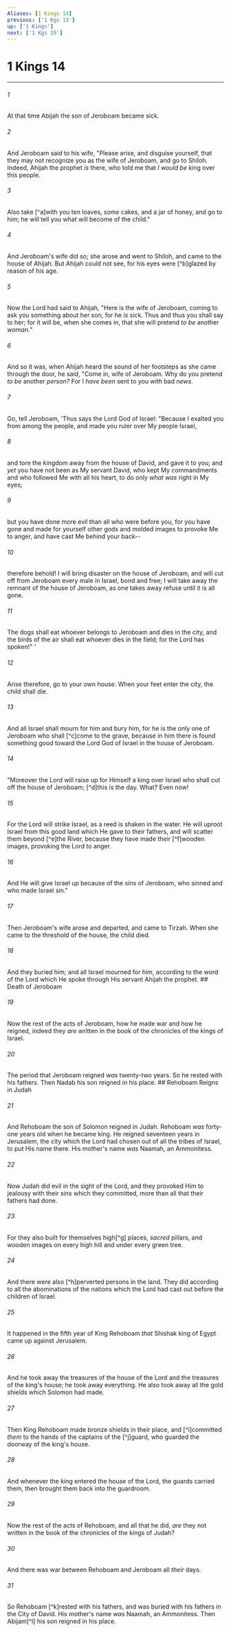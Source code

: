 ```yaml
---
Aliases: [1 Kings 14]
previous: ['1 Kgs 13']
up: ['1 Kings']
next: ['1 Kgs 15']
---
```

# 1 Kings 14

***


###### 1 
At that time Abijah the son of Jeroboam became sick. 

###### 2 
And Jeroboam said to his wife, "Please arise, and disguise yourself, that they may not recognize you as the wife of Jeroboam, and go to Shiloh. Indeed, Ahijah the prophet _is_ there, who told me that _I would be_ king over this people. 

###### 3 
Also take [^a]with you ten loaves, _some_ cakes, and a jar of honey, and go to him; he will tell you what will become of the child." 

###### 4 
And Jeroboam's wife did so; she arose and went to Shiloh, and came to the house of Ahijah. But Ahijah could not see, for his eyes were [^b]glazed by reason of his age. 

###### 5 
Now the Lord had said to Ahijah, "Here is the wife of Jeroboam, coming to ask you something about her son, for he _is_ sick. Thus and thus you shall say to her; for it will be, when she comes in, that she will pretend _to be_ another _woman._" 

###### 6 
And so it was, when Ahijah heard the sound of her footsteps as she came through the door, he said, "Come in, wife of Jeroboam. Why do you pretend _to be_ another _person?_ For I _have been_ sent to you _with_ bad _news._ 

###### 7 
Go, tell Jeroboam, 'Thus says the Lord God of Israel: "Because I exalted you from among the people, and made you ruler over My people Israel, 

###### 8 
and tore the kingdom away from the house of David, and gave it to you; and _yet_ you have not been as My servant David, who kept My commandments and who followed Me with all his heart, to do only _what was_ right in My eyes; 

###### 9 
but you have done more evil than all who were before you, for you have gone and made for yourself other gods and molded images to provoke Me to anger, and have cast Me behind your back-- 

###### 10 
therefore behold! I will bring disaster on the house of Jeroboam, and will cut off from Jeroboam every male in Israel, bond and free; I will take away the remnant of the house of Jeroboam, as one takes away refuse until it is all gone. 

###### 11 
The dogs shall eat whoever belongs to Jeroboam and dies in the city, and the birds of the air shall eat whoever dies in the field; for the Lord has spoken!" ' 

###### 12 
Arise therefore, go to your own house. When your feet enter the city, the child shall die. 

###### 13 
And all Israel shall mourn for him and bury him, for he is the only one of Jeroboam who shall [^c]come to the grave, because in him there is found something good toward the Lord God of Israel in the house of Jeroboam. 

###### 14 
"Moreover the Lord will raise up for Himself a king over Israel who shall cut off the house of Jeroboam; [^d]this is the day. What? Even now! 

###### 15 
For the Lord will strike Israel, as a reed is shaken in the water. He will uproot Israel from this good land which He gave to their fathers, and will scatter them beyond [^e]the River, because they have made their [^f]wooden images, provoking the Lord to anger. 

###### 16 
And He will give Israel up because of the sins of Jeroboam, who sinned and who made Israel sin." 

###### 17 
Then Jeroboam's wife arose and departed, and came to Tirzah. When she came to the threshold of the house, the child died. 

###### 18 
And they buried him; and all Israel mourned for him, according to the word of the Lord which He spoke through His servant Ahijah the prophet. ## Death of Jeroboam 

###### 19 
Now the rest of the acts of Jeroboam, how he made war and how he reigned, indeed they _are_ written in the book of the chronicles of the kings of Israel. 

###### 20 
The period that Jeroboam reigned _was_ twenty-two years. So he rested with his fathers. Then Nadab his son reigned in his place. ## Rehoboam Reigns in Judah 

###### 21 
And Rehoboam the son of Solomon reigned in Judah. Rehoboam _was_ forty-one years old when he became king. He reigned seventeen years in Jerusalem, the city which the Lord had chosen out of all the tribes of Israel, to put His name there. His mother's name _was_ Naamah, an Ammonitess. 

###### 22 
Now Judah did evil in the sight of the Lord, and they provoked Him to jealousy with their sins which they committed, more than all that their fathers had done. 

###### 23 
For they also built for themselves high[^g] places, _sacred_ pillars, and wooden images on every high hill and under every green tree. 

###### 24 
And there were also [^h]perverted persons in the land. They did according to all the abominations of the nations which the Lord had cast out before the children of Israel. 

###### 25 
It happened in the fifth year of King Rehoboam _that_ Shishak king of Egypt came up against Jerusalem. 

###### 26 
And he took away the treasures of the house of the Lord and the treasures of the king's house; he took away everything. He also took away all the gold shields which Solomon had made. 

###### 27 
Then King Rehoboam made bronze shields in their place, and [^i]committed _them_ to the hands of the captains of the [^j]guard, who guarded the doorway of the king's house. 

###### 28 
And whenever the king entered the house of the Lord, the guards carried them, then brought them back into the guardroom. 

###### 29 
Now the rest of the acts of Rehoboam, and all that he did, _are_ they not written in the book of the chronicles of the kings of Judah? 

###### 30 
And there was war between Rehoboam and Jeroboam all _their_ days. 

###### 31 
So Rehoboam [^k]rested with his fathers, and was buried with his fathers in the City of David. His mother's name _was_ Naamah, an Ammonitess. Then Abijam[^l] his son reigned in his place.
